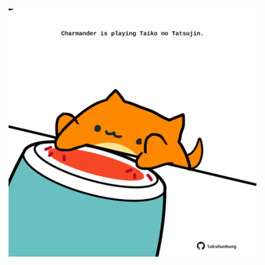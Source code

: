 <!-- built at 04/09/2021, 04:02:21 UTC -->
<p align="center">
  <img width="500" height="500" src="./ReadmeImage.svg">
</p>
